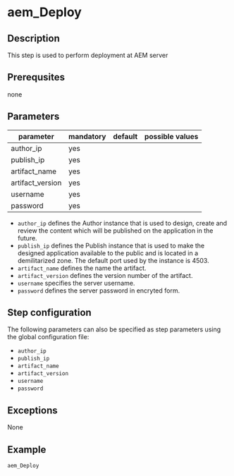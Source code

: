 # aem_Deploy

## Description
This step is used to perform deployment at AEM server

## Prerequsites
none

## Parameters

| parameter | mandatory | default | possible values |
| ----------|-----------|---------|-----------------|
| author_ip | yes |  |  |
| publish_ip | yes |  |  |
| artifact_name | yes |  |  |
| artifact_version | yes |  |  |
| username | yes  |  |   |
| password | yes |  |   |


* `author_ip` defines the Author instance that is used to design, create and review the content which will be published on the application in the future. 
* `publish_ip` defines the Publish instance that is used to make the designed application available to the public and is located in a demilitarized zone. The default port used by the instance is 4503.
* `artifact_name` defines the name the artifact.
* `artifact_version` defines the version number of the artifact.
* `username` specifies the server username.
* `password` defines the server password in encryted form.


## Step configuration
The following parameters can also be specified as step parameters using the global configuration file:

* `author_ip`
* `publish_ip`
* `artifact_name`
* `artifact_version`
* `username`
* `password`

## Exceptions

None

## Example

```groovy
aem_Deploy
```
